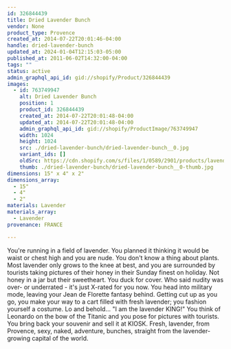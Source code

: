 ```yaml
---
id: 326844439
title: Dried Lavender Bunch
vendor: None
product_type: Provence
created_at: 2014-07-22T20:01:46-04:00
handle: dried-lavender-bunch
updated_at: 2024-01-04T12:15:03-05:00
published_at: 2011-06-02T14:32:00-04:00
tags: ""
status: active
admin_graphql_api_id: gid://shopify/Product/326844439
images:
  - id: 763749947
    alt: Dried Lavender Bunch
    position: 1
    product_id: 326844439
    created_at: 2014-07-22T20:01:48-04:00
    updated_at: 2014-07-22T20:01:48-04:00
    admin_graphql_api_id: gid://shopify/ProductImage/763749947
    width: 1024
    height: 1024
    src: ./dried-lavender-bunch/dried-lavender-bunch__0.jpg
    variant_ids: []
    oldSrc: https://cdn.shopify.com/s/files/1/0589/2901/products/lavender-bunch.jpeg?v=1406073708
    thumb: ./dried-lavender-bunch/dried-lavender-bunch__0-thumb.jpg
dimensions: 15" x 4" x 2"
dimensions_array:
  - 15"
  - 4"
  - 2"
materials: Lavender
materials_array:
  - Lavender
provenance: FRANCE

---
```


You're running in a field of lavender. You planned it thinking it would be waist or chest high and you are nude. You don't know a thing about plants. Most lavender only grows to the knee at best, and you are surrounded by tourists taking pictures of their honey in their Sunday finest on holiday. Not honey in a jar but their sweetheart. You duck for cover. Who said nudity was over- or underrated - it's just X-rated for you now. You head into military mode, leaving your Jean de Florette fantasy behind. Getting cut up as you go, you make your way to a cart filled with fresh lavender; you fashion yourself a costume. Lo and behold... "I am the lavender KING!" You think of Leonardo on the bow of the Titanic and you pose for pictures with tourists. You bring back your souvenir and sell it at KIOSK. Fresh, lavender, from Provence, sexy, naked, adventure, bunches, straight from the lavender-growing capital of the world.